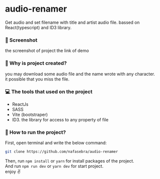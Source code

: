# audio-renamer
Get audio and set filename with title and artist audio file. bassed on React(typescript) and ID3 library.
<br>

### 📸 Screenshot
the screenshot of project
the link of demo

### 🤔 Why is project created? 
you may download some audio file and the name wrote with any character.
it possible that you miss the file.

### 💻 The tools that used on the project
- ReactJs
- SASS
- Vite (bootstraper) 
- ID3. the library for access to any property of file

### 👀 How to run the project?
First, open terminal and write the below command:
```bash
git clone https://github.com/nafasebra/audio-renamer
``` 
Then, run `npm install` or `yarn` for install packages of the project.
<br />
And run `npm run dev` or `yarn dev` for start project.
<br/>
enjoy ✌ 

